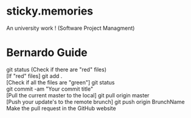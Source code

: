 # sticky.memories
An university work ! (Software Project Managment)

# Bernardo Guide
git status (Check if there are "red" files)<br/>
[If "red" files] git add .<br/>
[Check if all the files are "green"] git status<br/>
git commit -am "Your commit title"<br/>
[Pull the current master to the local] git pull origin master<br/>
[Push your update's to the remote brunch] git push origin BrunchName<br/>
Make the pull request in the GitHub website
